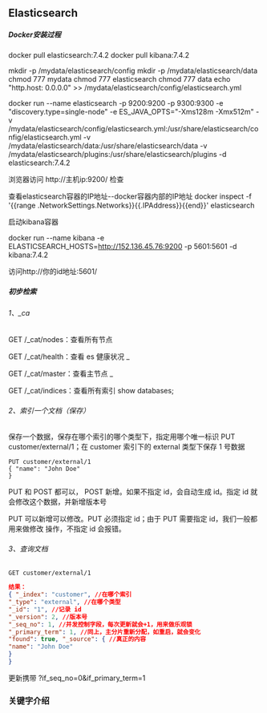 ## Elasticsearch

##### Docker安装过程

docker pull elasticsearch:7.4.2
docker pull kibana:7.4.2

mkdir -p /mydata/elasticsearch/config
mkdir -p /mydata/elasticsearch/data
chmod 777 mydata
chmod 777 elasticsearch
chmod 777 data
echo "http.host: 0.0.0.0" >> /mydata/elasticsearch/config/elasticsearch.yml



docker run --name elasticsearch -p 9200:9200 -p 9300:9300 -e "discovery.type=single-node" -e ES_JAVA_OPTS="-Xms128m -Xmx512m" -v /mydata/elasticsearch/config/elasticsearch.yml:/usr/share/elasticsearch/config/elasticsearch.yml -v /mydata/elasticsearch/data:/usr/share/elasticsearch/data -v /mydata/elasticsearch/plugins:/usr/share/elasticsearch/plugins -d elasticsearch:7.4.2

浏览器访问 http://主机ip:9200/  检查



查看elasticsearch容器的IP地址--docker容器内部的IP地址
docker inspect -f '{{range .NetworkSettings.Networks}}{{.IPAddress}}{{end}}' elasticsearch

启动kibana容器

docker run --name kibana -e ELASTICSEARCH_HOSTS=http://152.136.45.76:9200 -p 5601:5601 -d kibana:7.4.2



访问http://你的id地址:5601/

##### 初步检索

###### 1、_ca

GET /_cat/nodes：查看所有节点 

GET /_cat/health：查看 es 健康状况 _

GET /_cat/master：查看主节点 _

GET /_cat/indices：查看所有索引 show databases;

###### 2、索引一个文档（保存）

保存一个数据，保存在哪个索引的哪个类型下，指定用哪个唯一标识 PUT customer/external/1；在 customer 索引下的 external 类型下保存 1 号数据

```
PUT customer/external/1
{ "name": "John Doe"
}
```

PUT 和 POST 都可以， POST 新增。如果不指定 id，会自动生成 id。指定 id 就会修改这个数据，并新增版本号 

PUT 可以新增可以修改。PUT 必须指定 id；由于 PUT 需要指定 id，我们一般都用来做修改 操作，不指定 id 会报错。

###### 3、查询文档

```http
GET customer/external/1 
```

```json
结果：
{ "_index": "customer", //在哪个索引
"_type": "external", //在哪个类型
"_id": "1", //记录 id
"_version": 2, //版本号
"_seq_no": 1, //并发控制字段，每次更新就会+1，用来做乐观锁
"_primary_term": 1, //同上，主分片重新分配，如重启，就会变化
"found": true, "_source": { //真正的内容
"name": "John Doe"
}
}
```

更新携带 ?if_seq_no=0&if_primary_term=1

### 关键字介绍

